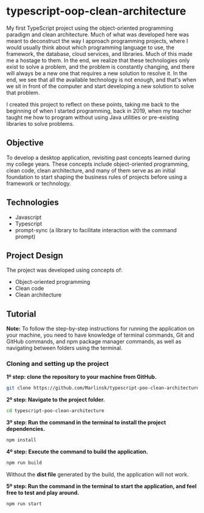 # typescript-oop-clean-architecture
My first TypeScript project using the object-oriented programming paradigm and clean architecture. Much of what was developed here was meant to deconstruct the way I approach programming projects, where I would usually think about which programming language to use, the framework, the database, cloud services, and libraries. Much of this made me a hostage to them. In the end, we realize that these technologies only exist to solve a problem, and the problem is constantly changing, and there will always be a new one that requires a new solution to resolve it. In the end, we see that all the available technology is not enough, and that's when we sit in front of the computer and start developing a new solution to solve that problem.

I created this project to reflect on these points, taking me back to the beginning of when I started programming, back in 2019, when my teacher taught me how to program without using Java utilities or pre-existing libraries to solve problems.

## Objective
To develop a desktop application, revisiting past concepts learned during my college years. These concepts include object-oriented programming, clean code, clean architecture, and many of them serve as an initial foundation to start shaping the business rules of projects before using a framework or technology.

## Technologies
- Javascript
- Typescript
- prompt-sync (a library to facilitate interaction with the command prompt)

## Project Design
The project was developed using concepts of:
- Object-oriented programming
- Clean code
- Clean architecture

## Tutorial
**Note:** To follow the step-by-step instructions for running the application on your machine, you need to have knowledge of terminal commands, Git and GitHub commands, and npm package manager commands, as well as navigating between folders using the terminal.

### Cloning and setting up the project
**1º step: clone the repository to your machine from GitHub.**
```bash
git clone https://github.com/Marlinsk/typescript-poo-clean-architecture.git
```

**2º step: Navigate to the project folder.**
```bash
cd typescript-poo-clean-architecture
```

**3º step: Run the command in the terminal to install the project dependencies.**
```bash
npm install
```

**4º step: Execute the command to build the application.**
```bash
npm run build
```
Without the **dist file** generated by the build, the application will not work.

**5º step: Run the command in the terminal to start the application, and feel free to test and play around.**
```bash
npm run start
```
